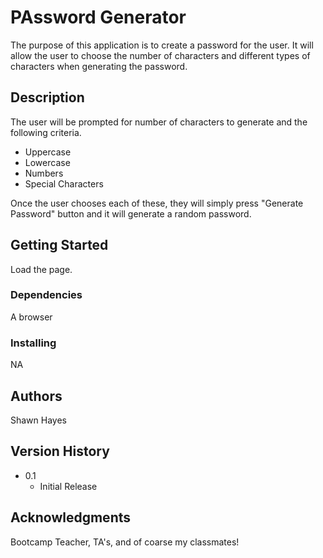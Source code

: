 # PAssword Generator

The purpose of this application is to create a password for the user. It will allow the user to choose the number of characters and different types of characters when generating the password.

## Description

The user will be prompted for number of characters to generate and the following criteria.

- Uppercase
- Lowercase
- Numbers
- Special Characters

Once the user chooses each of these, they will simply press "Generate Password" button and it will generate a random password.

## Getting Started

Load the page.

### Dependencies

A browser

### Installing

NA

## Authors

Shawn Hayes

## Version History

- 0.1
  - Initial Release

## Acknowledgments

Bootcamp Teacher, TA's, and of coarse my classmates!
